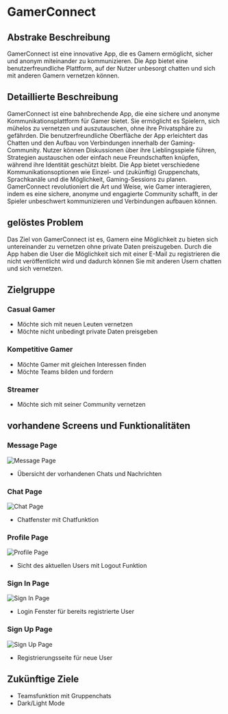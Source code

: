 # GamerConnect

## Abstrake Beschreibung

GamerConnect ist eine innovative App, die es Gamern ermöglicht, sicher und anonym miteinander zu kommunizieren. Die App bietet eine benutzerfreundliche Plattform, auf der Nutzer unbesorgt chatten und sich mit anderen Gamern vernetzen können.

## Detaillierte Beschreibung

GamerConnect ist eine bahnbrechende App, die eine sichere und anonyme Kommunikationsplattform für Gamer bietet. Sie ermöglicht es Spielern, sich mühelos zu vernetzen und auszutauschen, ohne ihre Privatsphäre zu gefährden. Die benutzerfreundliche Oberfläche der App erleichtert das Chatten und den Aufbau von Verbindungen innerhalb der Gaming-Community. Nutzer können Diskussionen über ihre Lieblingsspiele führen, Strategien austauschen oder einfach neue Freundschaften knüpfen, während ihre Identität geschützt bleibt. Die App bietet verschiedene Kommunikationsoptionen wie Einzel- und (zukünftig) Gruppenchats, Sprachkanäle und die Möglichkeit, Gaming-Sessions zu planen. GamerConnect revolutioniert die Art und Weise, wie Gamer interagieren, indem es eine sichere, anonyme und engagierte Community schafft, in der Spieler unbeschwert kommunizieren und Verbindungen aufbauen können.

## gelöstes Problem

Das Ziel von GamerConnect ist es, Gamern eine Möglichkeit zu bieten sich untereinander zu vernetzen ohne private Daten preiszugeben. Durch die App haben die User die Möglichkeit sich mit einer E-Mail zu registrieren die nicht veröffentlicht wird und dadurch können Sie mit anderen Usern chatten und sich vernetzen.

## Zielgruppe

### Casual Gamer
- Möchte sich mit neuen Leuten vernetzen
- Möchte nicht unbedingt private Daten preisgeben

### Kompetitive Gamer
- Möchte Gamer mit gleichen Interessen finden
- Möchte Teams bilden und fordern

### Streamer
- Möchte sich mit seiner Community vernetzen

## vorhandene Screens und Funktionalitäten

### Message Page

![Message Page](readme_images/messages.png)
- Übersicht der vorhandenen Chats und Nachrichten

### Chat Page

![Chat Page](readme_images/chat.png)
- Chatfenster mit Chatfunktion

### Profile Page

![Profile Page](readme_images/profile.png)
- Sicht des aktuellen Users mit Logout Funktion

### Sign In Page

![Sign In Page](readme_images/signin.png)
- Login Fenster für bereits registrierte User

### Sign Up Page

![Sign Up Page](readme_images/signup.png)
- Registrierungsseite für neue User

## Zukünftige Ziele

- Teamsfunktion mit Gruppenchats
- Dark/Light Mode
